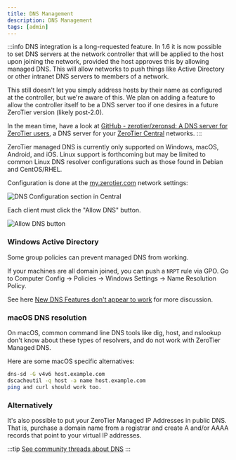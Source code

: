 ```yaml
---
title: DNS Management
description: DNS Management
tags: [admin]
---
```


:::info
DNS integration is a long-requested feature. In 1.6 it is now possible to set DNS servers at the network controller that will be applied to the host upon joining the network, provided the host approves this by allowing managed DNS. This will allow networks to push things like Active Directory or other intranet DNS servers to members of a network.

This still doesn't let you simply address hosts by their name as configured at the controller, but we're aware of this. We plan on adding a feature to allow the controller itself to be a DNS server too if one desires in a future ZeroTier version (likely post-2.0).

In the mean time, have a look at [GitHub - zerotier/zeronsd: A DNS server for ZeroTier users](https://github.com/zerotier/zeronsd), a DNS server for your [ZeroTier Central](https://my.zerotier.com) networks.
:::

ZeroTier managed DNS is currently only supported on Windows, macOS, Android, and iOS. Linux support is forthcoming but may be limited to common Linux DNS resolver configurations such as those found in Debian and CentOS/RHEL.

Configuration is done at the [my.zerotier.com](https://my.zerotier.com) network settings:

![DNS Configuration section in Central](./images/dns-management-00.png)

Each client must click the "Allow DNS" button.

![Allow DNS button](./images/dns-management-01.png)

### Windows Active Directory

Some group policies can prevent managed DNS from working.

If your machines are all domain joined, you can push a `NRPT` rule via GPO. Go to Computer Config → Policies → Windows Settings → Name Resolution Policy.

See here [New DNS Features don't appear to work](https://discuss.zerotier.com/t/new-dns-features-dont-appear-to-work/982/7) for more discussion.

### macOS DNS resolution

On macOS, common command line DNS tools like dig, host, and nslookup don't know about these types of resolvers, and do not work with ZeroTier Managed DNS.

Here are some macOS specific alternatives:

```sh
dns-sd -G v4v6 host.example.com
dscacheutil -q host -a name host.example.com
ping and curl should work too.
```

### Alternatively

It's also possible to put your ZeroTier Managed IP Addresses in public DNS. That is, purchase a domain name from a registrar and create A and/or AAAA records that point to your virtual IP addresses.

:::tip
[See community threads about DNS](https://discuss.zerotier.com/search?q=dns)
:::
